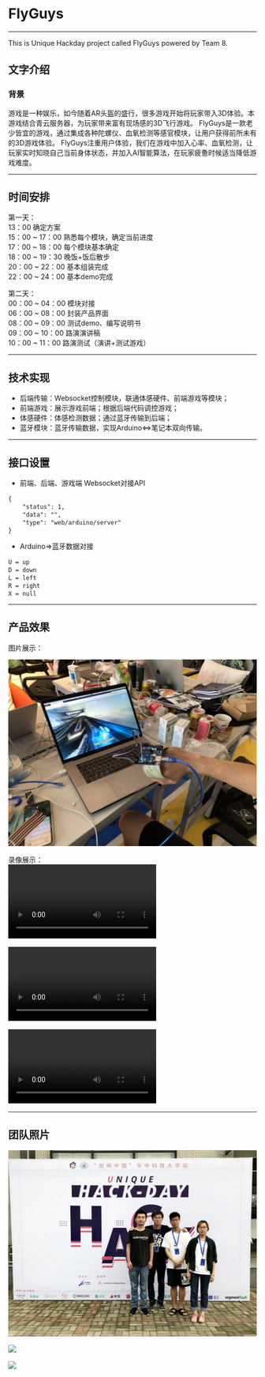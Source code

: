 # FlyGuys
---

This is Unique Hackday project called FlyGuys powered by Team 8.

## 文字介绍

### 背景
游戏是一种娱乐，如今随着AR头盔的盛行，很多游戏开始将玩家带入3D体验。本游戏结合青云服务器，为玩家带来富有现场感的3D飞行游戏。
FlyGuys是一款老少皆宜的游戏，通过集成各种陀螺仪、血氧检测等感官模块，让用户获得前所未有的3D游戏体验。
FlyGuys注重用户体验，我们在游戏中加入心率、血氧检测，让玩家实时知晓自己当前身体状态，并加入AI智能算法，在玩家疲惫时候适当降低游戏难度。

---

## 时间安排
第一天： <br>
13：00 确定方案 <br>
15：00 ~ 17：00 熟悉每个模块，确定当前进度 <br>
17：00 ~ 18：00 每个模块基本确定 <br>
18：00 ~ 19：30 晚饭+饭后散步 <br>
20：00 ~ 22：00 基本组装完成 <br>
22：00 ~ 24：00 基本demo完成 <br>

第二天： <br>
00：00 ~ 04：00 模块对接 <br>
06：00 ~ 08：00 封装产品界面 <br>
08：00 ~ 09：00 测试demo、编写说明书 <br>
09：00 ~ 10：00 路演演讲稿 <br>
10：00 ~ 11：00 路演测试（演讲+测试游戏）<br>

---

## 技术实现
* 后端传输：Websocket控制模块，联通体感硬件、前端游戏等模块；
* 前端游戏：展示游戏前端；根据后端代码调控游戏；
* 体感硬件：体感检测数据；通过蓝牙传输到后端；
* 蓝牙模块：蓝牙传输数据，实现Arduino<=>笔记本双向传输。

---

## 接口设置

- 前端、后端、游戏端 Websocket对接API
```
{
    "status": 1,
    "data": "",
    "type": "web/arduino/server"
}
```

- Arduino=>蓝牙数据对接

```
U = up
D = down
L = left
R = right
X = null
```

---
## 产品效果

图片展示：<br>

![](./images/project.jpg) <br>

录像展示：<br>
<video src="https://static.blog.homeway.me/blog/video/Unique-Hackday-FluGuys-1.MP4" controls="controls"></video><br>

<video src="https://static.blog.homeway.me/blog/video/Unique-Hackday-FluGuys-2.MP4" controls="controls"></video><br>

<video src="https://static.blog.homeway.me/blog/video/Unique-Hackday-FluGuys-3.MP4" controls="controls"></video><br>

---
## 团队照片
![Team](./images/team.jpg)

![](https://static.blog.homeway.me/blog/image/Unique-Hackday-FluGuys-1.JPG) <br>

![](https://static.blog.homeway.me/blog/image/Unique-Hackday-FluGuys-2.JPG) <br>